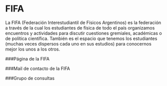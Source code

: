 # FIFA

La FIFA (Federación Interestudiantil de Físicos Argentinos) es la federación a través de la cual los estudiantes de física de todo el país organizamos encuentros y actividades para discutir cuestiones gremiales, académicas o de política científica. También es el espacio que tenemos los estudiantes (muchas veces dispersos cada uno en sus estudios) para conocernos mejor los unos a los otros.

###Página de la FIFA <a class="fa fa-facebook" href="https://www.facebook.com/FifaBsAs"></a>  

###Mail de contacto de la FIFA  <a class="fa fa-envelope" href="mailto:fifabsas@gmail.com"></a>   

###Grupo de consultas <a class="fa fa-facebook" href="https://www.facebook.com/groups/303815376436624/"></a>  

